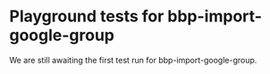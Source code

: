 # Playground tests for bbp-import-google-group
We are still awaiting the first test run for bbp-import-google-group.
